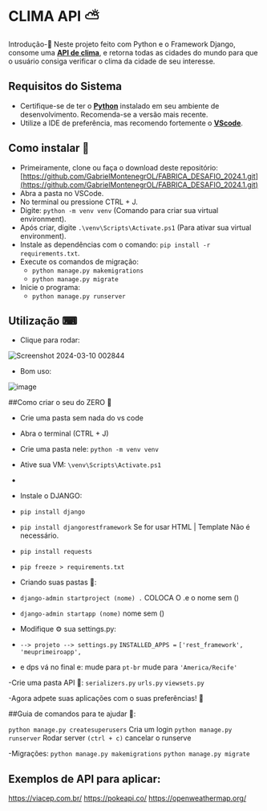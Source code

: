 # CLIMA API ⛅

Introdução-📝
Neste projeto feito com Python e o Framework Django, consome uma **[API de clima](https://openweathermap.org/)**, e retorna todas as cidades do mundo para que o usuário consiga verificar o clima da cidade de seu interesse.

## Requisitos do Sistema

- Certifique-se de ter o **[Python](https://www.python.org/downloads/)** instalado em seu ambiente de desenvolvimento. Recomenda-se a versão mais recente. 
- Utilize a IDE de preferência, mas recomendo fortemente o **[VScode](https://code.visualstudio.com/download)**.
 
## Como instalar 💾
- Primeiramente, clone ou faça o download deste repositório: [https://github.com/GabrielMontenegrOL/FABRICA_DESAFIO_2024.1.git](https://github.com/GabrielMontenegrOL/FABRICA_DESAFIO_2024.1.git)
- Abra a pasta no VSCode.
- No terminal ou pressione CTRL + J.
- Digite: `python -m venv venv` (Comando para criar sua virtual environment).
- Após criar, digite `.\venv\Scripts\Activate.ps1` (Para ativar sua virtual environment).
- Instale as dependências com o comando: `pip install -r requirements.txt`.
- Execute os comandos de migração:
  - `python manage.py makemigrations`
  - `python manage.py migrate`
- Inicie o programa:
  - `python manage.py runserver`
    
## Utilização ⌨
- Clique para rodar:
  
![Screenshot 2024-03-10 002844](https://github.com/GabrielMontenegrOL/FABRICA_DESAFIO_2024.1/assets/131418339/b0b1b926-f034-4e2f-bdbc-314f5b5a9629)

- Bom uso:
  
![image](https://github.com/GabrielMontenegrOL/FABRICA_DESAFIO_2024.1/assets/131418339/f1ed1895-374e-46ba-b9ac-c9b96d597c84)

##Como criar o seu do ZERO 🤝

- Crie uma pasta sem nada do vs code
- Abra o terminal (CTRL + J)
- Crie uma pasta nele: `python -m venv venv `
- Ative sua VM: `\venv\Scripts\Activate.ps1`
- 
- Instale o DJANGO:
- `pip install django`
- `pip install djangorestframework` Se for usar HTML | Template Não é necessário.
- `pip install requests`
- `pip freeze > requirements.txt`
 
- Criando suas pastas 📂: 
- `django-admin startproject (nome) .` COLOCA O .e o nome sem ()
- `django-admin startapp (nome)` nome sem ()
 
- Modifique ⚙ sua settings.py:
- `--> projeto --> settings.py`
`INSTALLED_APPS =` 
`['rest_framework',`
`'meuprimeiroapp',`

- e dps vá no final e:
mude para `pt-br`
mude para `'America/Recife'`

-Crie uma pasta API 📂: 
`serializers.py`
`urls.py`
`viewsets.py`

-Agora adpete suas aplicações com o suas preferências! 🧠

##Guia de comandos para te ajudar 🤝:

`python manage.py createsuperusers` Cria um login
`python manage.py runserver` Rodar server
`(ctrl + c)` cancelar o runserve 

-Migrações: 
`python manage.py makemigrations`
`python manage.py migrate`

## Exemplos de API para aplicar:
https://viacep.com.br/ 
https://pokeapi.co/
https://openweathermap.org/







  
  








